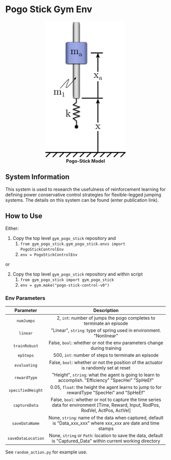 # Pogo Stick Gym Env

<p align="center">
    <img width="50%" src="figures\pogo_figure.png" alt="Pogo-Stick Model"/><br>
    <strong>Pogo-Stick Model</strong>
</p>

## System Information
This system is used to research the usefulness of reinforcement learning for defining power conservative control strategies for flexible-legged jumping systems. The details on this system can be found (enter publication link).

## How to Use

Either:

1. Copy the top level `gym_pogo_stick` repository and 
   1. `from gym_pogo_stick.gym_pogo_stick.envs import PogoStickControlEnv`
   2. `env = PogoStickControlEnv`

or 

2. Copy the top level `gym_pogo_stick` repository and within script
   1. `from gym_pogo_stick import gym_pogo_stick`
   2.  `env = gym.make("pogo-stick-control-v0")`

### Env Parameters

|    Parameter    |                                                            Description                                                            |
|:---------------:|:---------------------------------------------------------------------------------------------------------------------------------:|
|     `numJumps`    |                                 2, `int`: number of jumps the pogo completes to terminate an episode                                |
|      `linear`     |                                 "Linear", `string`: type of spring used in environment. "Nonlinear"                                 |
| `trainRobust`     | False, `bool`: whether or not the env parameters change during training                                                             |
| `epSteps`         | 500, `int`: number of steps to terminate an episode                                                                                 |
| `evaluating`      | False, `bool`: whether or not the position of the actuator is randomly set at reset                                                 |
| `rewardType`      | "Height", `string`: what the agent is going to learn to accomplish. "Efficiency" "SpecHei" "SpHeEf"                                 |
| `specifiedHeight` | 0.05, `float`: the height the agent learns to jump to for rewardType "SpecHei" and "SpHeEf"                                         |
| `captureData`     | False, `bool`: whether or not to capture the time series data for environment [Time, Reward, Input, RodPos, RodVel, ActPos, ActVel] |
| `saveDataName`    | None, `string`: name of the data when captured, default is "Data_xxx_xxx" where xxx_xxx are date and time stamps                    |
| `saveDataLocation`    | None, `string` or `Path`: location to save the data, default is "Captured_Data" within current working directory                      |


See `random_action.py` for example use.
